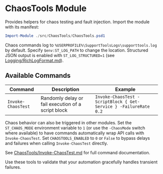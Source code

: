 # ChaosTools Module

Provides helpers for chaos testing and fault injection.
Import the module with its manifest:

```powershell
Import-Module ./src/ChaosTools/ChaosTools.psd1
```

Chaos commands log to `%USERPROFILE%\SupportToolsLogs\supporttools.log` by default. Specify `$env:ST_LOG_PATH` to change the location. Structured JSON output is enabled with `ST_LOG_STRUCTURED=1` (see [Logging/RichLogFormat.md](Logging/RichLogFormat.md)).

## Available Commands

| Command | Description | Example |
|---------|-------------|---------|
| `Invoke-ChaosTest` | Randomly delay or fail execution of a script block | `Invoke-ChaosTest -ScriptBlock { Get-Service } -FailureRate 0.2` |

Chaos behavior can also be triggered in other modules. Set the `ST_CHAOS_MODE`
environment variable to `1` (or use the `-ChaosMode` switch where available) to
have commands automatically wrap API calls with `Invoke-ChaosTest`. Set
`CHAOSTOOLS_ENABLED` to `0` or `False` to bypass delays and failures when calling
`Invoke-ChaosTest` directly.

See [ChaosTools/Invoke-ChaosTest.md](ChaosTools/Invoke-ChaosTest.md) for full
command documentation.

Use these tools to validate that your automation gracefully handles transient failures.
